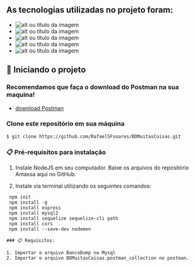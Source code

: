 
 ## As tecnologias utilizadas no projeto foram:
- ![alt ou título da imagem](https://camo.githubusercontent.com/dfc69d704694f22168bea3d84584663777fa5301dcad5bbcb5459b336da8d554/68747470733a2f2f696d672e736869656c64732e696f2f62616467652f4e6f64652e6a732d3433383533443f7374796c653d666f722d7468652d6261646765266c6f676f3d6e6f64652e6a73266c6f676f436f6c6f723d7768697465)
- ![alt ou título da imagem](https://img.shields.io/badge/javascript-323330?style=for-the-badge&logo=javascript&logocolor=f7df1e)
- ![alt ou título da imagem](https://camo.githubusercontent.com/6f61ce982d7a61713d63c947148300012945bd4a4cafb8b9313e2426c5a1f273/68747470733a2f2f696d672e736869656c64732e696f2f62616467652f457870726573732e6a732d3430344435393f7374796c653d666f722d7468652d6261646765)
- ![alt ou título da imagem](https://camo.githubusercontent.com/0a4aff6e255d17730282bc6b00ed6c73a3f09bca95365a4f5d73462106f8a789/68747470733a2f2f696d672e736869656c64732e696f2f7374617469632f76313f7374796c653d666f722d7468652d6261646765266d6573736167653d53657175656c697a6526636f6c6f723d323232323232266c6f676f3d53657175656c697a65266c6f676f436f6c6f723d353242304537266c6162656c3d)
- ![alt ou título da imagem](https://camo.githubusercontent.com/20f8a4f1e9c33b1cffb1968cda82ced5b6cd5d6c5a09865eab911724b1917d76/68747470733a2f2f696d672e736869656c64732e696f2f62616467652f6d7973716c2d2532333030662e7376673f267374796c653d666f722d7468652d6261646765266c6f676f3d6d7973716c266c6f676f436f6c6f723d7768697465)



## :running: Iniciando o projeto

### Recomendamos que faça o download do Postman na sua maquina!

- [download Postman](https://www.postman.com/downloads/)

### Clone este repositório em sua máquina
```
$ git clone https://github.com/RafaelSFsoares/BDMuitasCoisas.git
```
### 📋 Pré-requisitos para instalação 
1. Instale NodeJS em seu computador. Baixe os arquivos do repositório Amassa aqui no GitHub. 

2. Instale via terminal utilizando os seguintes comandos: 
```
 npm init
 npm install -g
 npm install express 
 npm install mysql2 
 npm install sequelize sequelize-cli path 
 npm install cors
 npm install --save-dev nodemon

### 📋 Requisitos:

1. Importar o arquivo BancoDump no Mysql 
2. Importar o arquivo BDMuitasCoisas.postman_collection no postman. 







